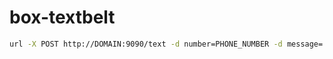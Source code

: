 # box-textbelt

```bash
url -X POST http://DOMAIN:9090/text -d number=PHONE_NUMBER -d message='Testing that the server is up' -d api_key=API_KEY
```
